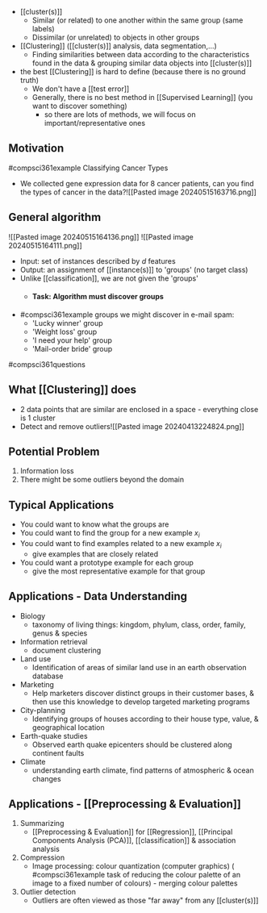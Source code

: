 - [[cluster(s)]]
	- Similar (or related) to one another within the same group (same labels)
	- Dissimilar (or unrelated) to objects in other groups
- [[Clustering]] ([[cluster(s)]] analysis, data segmentation,...)
	- Finding similarities between data according to the characteristics found in the data & grouping similar data objects into [[cluster(s)]]
- the best [[Clustering]] is hard to define (because there is no ground truth)
	- We don't have a [[test error]]
	- Generally, there is no best method in [[Supervised Learning]] (you want to discover something)
		- so there are lots of methods, we will focus on important/representative ones
## Motivation
#compsci361example Classifying Cancer Types
- We collected gene expression data for 8 cancer patients, can you find the types of cancer in the data?![[Pasted image 20240515163716.png]]
## General algorithm
![[Pasted image 20240515164136.png]]
![[Pasted image 20240515164111.png]]
- Input: set of instances described by $d$ features
- Output: an assignment of [[instance(s)]] to 'groups' (no target class)
- Unlike [[classification]], we are not given the 'groups'
	- #### Task: Algorithm must discover groups
- #compsci361example groups we might discover in e-mail spam:
	- 'Lucky winner' group
	- 'Weight loss' group
	- 'I need your help' group
	- 'Mail-order bride' group

#compsci361questions 
## What [[Clustering]] does
- 2 data points that are similar are enclosed in a space - everything close is 1 cluster
- Detect and remove outliers![[Pasted image 20240413224824.png]]
## Potential Problem
1. Information loss
2. There might be some outliers beyond the domain
## Typical Applications
- You could want to know what the groups are
- You could want to find the group for a new example $x_i$
- You could want to find examples related to a new example $x_i$
	- give examples that are closely related
- You could want a prototype example for each group
	- give the most representative example for that group
## Applications - Data Understanding
- Biology
	- taxonomy of living things: kingdom, phylum, class, order, family, genus & species
- Information retrieval
	- document clustering
- Land use
	- Identification of areas of similar land use in an earth observation database
- Marketing
	- Help marketers discover distinct groups in their customer bases, & then use this knowledge to develop targeted marketing programs
- City-planning
	- Identifying groups of houses according to their house type, value, & geographical location
- Earth-quake studies
	- Observed earth quake epicenters should be clustered along continent faults
- Climate
	- understanding earth climate, find patterns of atmospheric & ocean changes
## Applications - [[Preprocessing & Evaluation]]
1. Summarizing
	- [[Preprocessing & Evaluation]] for [[Regression]], [[Principal Components Analysis (PCA)]], [[classification]] & association analysis
2. Compression
	- Image processing: colour quantization (computer graphics) ( #compsci361example task of reducing the colour palette of an image to a fixed number of colours) - merging colour palettes
3. Outlier detection
	- Outliers are often viewed as those "far away" from any [[cluster(s)]]